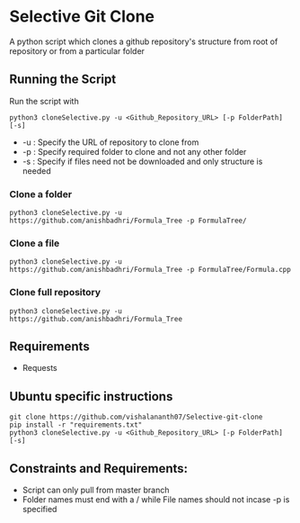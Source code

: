 # Selective Git Clone
A python script which clones a github repository's structure from root of repository or from a particular folder  

## Running the Script
Run the script with
```
python3 cloneSelective.py -u <Github_Repository_URL> [-p FolderPath] [-s]
```
* -u : Specify the URL of repository to clone from  
* -p : Specify required folder to clone and not any other folder  
* -s : Specify if files need not be downloaded and only structure is needed

### Clone a folder
```
python3 cloneSelective.py -u https://github.com/anishbadhri/Formula_Tree -p FormulaTree/ 
```
### Clone a file
```
python3 cloneSelective.py -u https://github.com/anishbadhri/Formula_Tree -p FormulaTree/Formula.cpp
```
### Clone full repository
```
python3 cloneSelective.py -u https://github.com/anishbadhri/Formula_Tree
```
## Requirements
* Requests

## Ubuntu specific instructions
```
git clone https://github.com/vishalananth07/Selective-git-clone
pip install -r "requirements.txt"
python3 cloneSelective.py -u <Github_Repository_URL> [-p FolderPath] [-s]
```

## Constraints and Requirements:
* Script can only pull from master branch
* Folder names must end with a / while File names should not incase -p is specified
